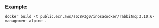 ### Example:

```shell
docker build -t public.ecr.aws/s6z8v3g0/inosadocker/rabbitmq:3.10.6-management-alpine . 
```

